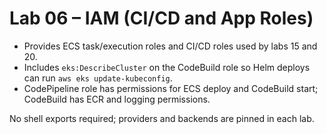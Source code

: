# Lab 06 – IAM (CI/CD and App Roles)

- Provides ECS task/execution roles and CI/CD roles used by labs 15 and 20.
- Includes `eks:DescribeCluster` on the CodeBuild role so Helm deploys can run `aws eks update-kubeconfig`.
- CodePipeline role has permissions for ECS deploy and CodeBuild start; CodeBuild has ECR and logging permissions.

No shell exports required; providers and backends are pinned in each lab.
